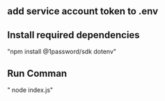## add service account token to .env


## Install required dependencies

"npm install @1password/sdk dotenv"



## Run Comman

" node index.js"

